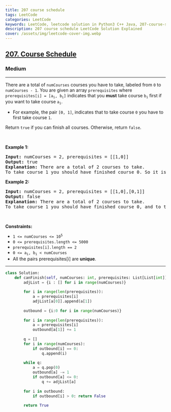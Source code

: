 ```yaml
---
title: 207 course schedule
tags: LeetCode
categories: LeetCode
keywords: LeetCode, leetcode solution in Python3 C++ Java, 207-course-schedule solution
description: 207 course schedule LeetCode Solution Explained
cover: /assets/img/leetcode-cover-img.webp
---
```





<h2><a href="https://leetcode.com/problems/course-schedule/">207. Course Schedule</a></h2><h3>Medium</h3><hr><div><p>There are a total of <code>numCourses</code> courses you have to take, labeled from <code>0</code> to <code>numCourses - 1</code>. You are given an array <code>prerequisites</code> where <code>prerequisites[i] = [a<sub>i</sub>, b<sub>i</sub>]</code> indicates that you <strong>must</strong> take course <code>b<sub>i</sub></code> first if you want to take course <code>a<sub>i</sub></code>.</p>

<ul>
	<li>For example, the pair <code>[0, 1]</code>, indicates that to take course <code>0</code> you have to first take course <code>1</code>.</li>
</ul>

<p>Return <code>true</code> if you can finish all courses. Otherwise, return <code>false</code>.</p>

<p>&nbsp;</p>
<p><strong>Example 1:</strong></p>

<pre><strong>Input:</strong> numCourses = 2, prerequisites = [[1,0]]
<strong>Output:</strong> true
<strong>Explanation:</strong> There are a total of 2 courses to take. 
To take course 1 you should have finished course 0. So it is possible.
</pre>

<p><strong>Example 2:</strong></p>

<pre><strong>Input:</strong> numCourses = 2, prerequisites = [[1,0],[0,1]]
<strong>Output:</strong> false
<strong>Explanation:</strong> There are a total of 2 courses to take. 
To take course 1 you should have finished course 0, and to take course 0 you should also have finished course 1. So it is impossible.
</pre>

<p>&nbsp;</p>
<p><strong>Constraints:</strong></p>

<ul>
	<li><code>1 &lt;= numCourses &lt;= 10<sup>5</sup></code></li>
	<li><code>0 &lt;= prerequisites.length &lt;= 5000</code></li>
	<li><code>prerequisites[i].length == 2</code></li>
	<li><code>0 &lt;= a<sub>i</sub>, b<sub>i</sub> &lt; numCourses</code></li>
	<li>All the pairs prerequisites[i] are <strong>unique</strong>.</li>
</ul>
</div>

---




```python
class Solution:
    def canFinish(self, numCourses: int, prerequisites: List[List[int]]) -> bool:
        adjList = {i : [] for i in range(numCourses)}
        
        for i in range(len(prerequisites)):
            a = prerequisites[i]
            adjList[a[0]].append(a[1])
        
        outbound = {i:0 for i in range(numCourses)}
        
        for i in range(len(prerequisites)):
            a = prerequisites[i]
            outbound[a[1]] += 1
        
        q = []
        for i in range(numCourses):
            if outbound[i] == 0:
                q.append(i)
        
        while q:
            a = q.pop(0)
            outbound[a] -= 1
            if outbound[a] <= 0:
                q += adjList[a]          
        
        for i in outbound:
            if outbound[i] > 0: return False
        
        return True
```
